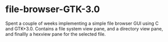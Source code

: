 # file-browser-GTK-3.0
Spent a couple of weeks implementing a simple file browser GUI using C and GTK+3.0. Contains a file system view pane, and a directory view pane, and finallly a hexview pane for the selected file.
